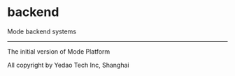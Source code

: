# backend

Mode backend systems
________________________________________________________________
The initial version of Mode Platform


All copyright by Yedao Tech Inc, Shanghai